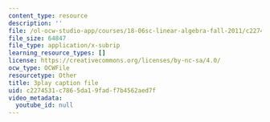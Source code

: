 ```yaml
---
content_type: resource
description: ''
file: /ol-ocw-studio-app/courses/18-06sc-linear-algebra-fall-2011/c2274531c7865da19fadf7b4562aed7f_23LLB9mNJvc.vtt
file_size: 64847
file_type: application/x-subrip
learning_resource_types: []
license: https://creativecommons.org/licenses/by-nc-sa/4.0/
ocw_type: OCWFile
resourcetype: Other
title: 3play caption file
uid: c2274531-c786-5da1-9fad-f7b4562aed7f
video_metadata:
  youtube_id: null
---
```

